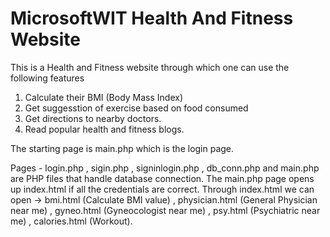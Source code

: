 # MicrosoftWIT Health And Fitness Website

This is a Health and Fitness website through which one can use the following features
1. Calculate their BMI (Body Mass Index)
2. Get suggesstion of exercise based on food consumed
3. Get directions to nearby doctors.
4. Read popular health and fitness blogs.


The starting page is main.php which is the login page.

Pages - login.php , sigin.php , signinlogin.php , db_conn.php and main.php are PHP files that handle database connection.
The main.php page opens up index.html if all the credentials are correct.
Through index.html we can open -> bmi.html (Calculate BMI value) , physician.html (General Physician near me) , 
gyneo.html (Gyneocologist near me) , psy.html (Psychiatric near me) , calories.html (Workout). 
